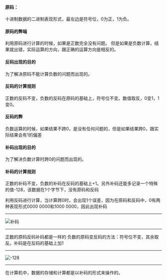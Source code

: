 #### 原码：
十进制数据的二进制表现形式，最左边是符号位，0为正，1为负。
#### 原码的弊端
利用原码进行计算的时候，如果是正数完全没有问题。
但是如果是负数计算，结果就出错，实际运算的方向，跟正确的运算方向是相反的。

#### 反码出现的目的
为了解决原码不能计算负数的问题而出现的。
#### 反码的计算规则
正数的反码不变，负数的反码在原码的基础上，符号位不变。数值取反，0变1，1变0。
#### 反码的弊
负数运算的时候，如果结果不跨0，是没有任何问题的，但是如果结果跨0，跟实际结果会有1的偏差

#### 补码出现的目的
为了解决负数计算时跨0的问题而出现的。
#### 补码的计算规则
正数的补码不变，负数的补码在反码的基础上+1。另外补码还能多记录一个特殊的值-128，该数据在1个字节下，没有原码和反码

利用反码进行计算，当计算跨0时，会出现1个误差，因为在原码和反码中，0有两种表现形式0000 0000和1000 0000，因此出现补码

***
![补码](http://m.qpic.cn/psc?/V51UtlER36fYng45Fb5k3ktWYR4BINB0/ruAMsa53pVQWN7FLK88i5ujMf279M84jLSb5B*y9L.55QmJmDN2dwrGAprRjVtut*kToIiX45fy.xZ9DTyNv0KXdMBXmjrNL7Z4q.FBrduM!/mnull&bo=GQNsAQAAAAADB1U!&rf=photolist&t=5)

---
正数的原码反码补码都是一样的
负数的原码变反码的方法：符号位不变，其余取反。补码是在反码的基础上加1

---
![-128](http://m.qpic.cn/psc?/V51UtlER36fYng45Fb5k3ktWYR4BINB0/ruAMsa53pVQWN7FLK88i5qXZqrSiuSXOtt5*smLa59Y.MVtYfKTryDqu8NUs2tRnPpd0C0SuH2V8w3yPlzHqdHFpH1r21SkyXYb.D7M2Jas!/mnull&bo=8QfeAwAAAAABBws!&rf=photolist&t=5)

---
在计算机中，数据的存储和计算都是以补码的形式来操作的。
